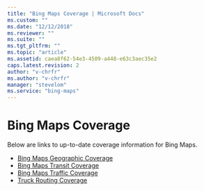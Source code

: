 ```yaml
---
title: "Bing Maps Coverage | Microsoft Docs"
ms.custom: ""
ms.date: "12/12/2018"
ms.reviewer: ""
ms.suite: ""
ms.tgt_pltfrm: ""
ms.topic: "article"
ms.assetid: caea8f62-54e3-4509-a448-e63c3aec35e2
caps.latest.revision: 2
author: "v-chrfr"
ms.author: "v-chrfr"
manager: "stevelom"
ms.service: "bing-maps"
---
```


# Bing Maps Coverage

Below are links to up-to-date coverage information for Bing Maps.

- [Bing Maps Geographic Coverage](geographic-coverage.md)
- [Bing Maps Transit Coverage](transit-coverage/index.md)
- [Bing Maps Traffic Coverage](traffic-coverage.md)
- [Truck Routing Coverage](truck-routing-coverage.md)